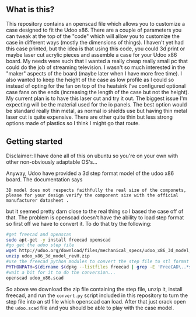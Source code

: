 What is this?
-------------

This repository contains an openscad file which allows you to customize a case designed to fit the Udoo x86. There are a couple of parameters you can tweak at the top of the "code" which will allow you to customize the case in different ways (mostly the dimensions of things). I haven't yet had this case printed, but the idea is that using this code, you could 3d print or maybe laser cut acrylic pieces and assemble a case for your Udoo x86 board. My needs were such that I wanted a really cheap really small pc that could do the job of streaming television. I wasn't so much interested in the "maker" aspects of the board (maybe later when I have more free time). I also wanted to keep the height of the case as low profile as I could so instead of opting for the fan on top of the heatsink I've configured optional case fans on the ends (increasing the length of the case but not the height). My current plan is to have this laser cut and try it out. The biggest issue I'm expecting will be the material used for the io panels. The best option would be standard really thin metal, as normal io shields use but having thin metal laser cut is quite expensive. There are other quite thin but less strong options made of plastics so I think I might go that route.

Getting started
---------------

Disclaimer: I have done all of this on ubuntu so you're on your own with other non-obviously adaptable OS's...

Anyway, Udoo have provided a 3d step format model of the udoo x86 board. The documentation says

    3D model does not respects faithfully the real size of the componets, please for your design verify the component size with the official manufacturer datasheet .

but it seemed pretty darn close to the real thing so I based the case off of that. The problem is openscad doesn't have the ability to load step format so first off we have to convert it. To do that try the following:

```bash
#get freecad and openscan
sudo apt-get -y install freecad openscad
#go get the udoo step file
wget http://udoo.org/download/files/mechanical_specs/udoo_x86_3d_model_revH.zip
unzip udoo_x86_3d_model_revH.zip
#use the freecad python modules to convert the step file to stl format
PYTHONPATH=$(dirname $(dpkg --listfiles freecad | grep -E 'FreeCAD\..*so$')) python -u ./convert.py csb02revh_idf_02_01_cfg01.STEP udoo_x86.stl
#wait a bit for it to do the conversion...
openscad udoo_x86.scad
```

So above we download the zip file containing the step file, unzip it, install freecad, and run the `convert.py` script included in this repository to turn the step file into an stl file which openscad can load. After that just crack open the `udoo.scad` file and you should be able to play with the case model.

